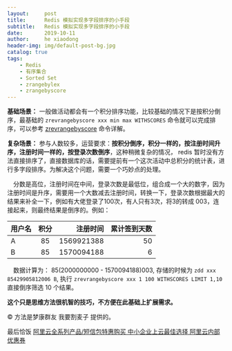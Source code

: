 ```yaml
---
layout:     post
title:      Redis 模拟实现多字段排序的小手段
subtitle:   Redis 模拟实现多字段排序的小手段
date:       2019-10-11
author:     he xiaodong
header-img: img/default-post-bg.jpg
catalog: true
tags:
    - Redis
    - 有序集合
    - Sorted Set
    - zrangebylex
    - zrangebyscore
---
```


**基础场景：** 一般做活动都会有一个积分排序功能，比较基础的情况下是按积分倒序，最基础的 `zrevrangebyscore xxx min max WITHSCORES` 命令就可以完成排序，可以参考 [zrevrangebyscore](http://redisdoc.com/sorted_set/zrevrangebyscore.html) 命令详解。

**复杂场景：** 参与人数较多，运营要求：**按积分倒序，积分一样的，按注册时间升序，注册时间一样的，按登录次数倒序**，这种稍微复杂的情况， redis 暂时没有方法直接排序了，直接数据库的话，需要提前有一个这次活动中总积分的统计表，进行多字段排序。为解决这个问题，需要一个巧妙点的处理。

&ensp;&ensp;分数是高位，注册时间在中间，登录次数是最低位，组合成一个大的数字，因为注册时间是升序，需要用一个大数减去注册时间，转换一下，登录次数根据最大的结果来补全一下，例如有大佬登录了100次，有人只有3次，将3的转成 003，连接起来，则最终结果是倒序的。例如：<br />

| 用户名 | 积分 | 注册时间 | 累计签到天数 |
| :--- | :----: | ----: | ----: |
| A    |  85  | 1569921388 |  50 |
| B    |  85  | 1570094188 |  6 |


&ensp;&ensp;数据计算为： 85(2000000000 - 1570094188)003, 存储的时候为 `zdd xxx 85429905812006 B`, 执行 `zrevrangebyscore xxx 1 100 WITHSCORES LIMIT 1,10` 直接倒序筛选 10 个结果。

**这个只是思维方法很机智的技巧，不方便在此基础上扩展需求。**

© 方法是梦康群友 我要割麦子 提供的。


最后恰饭 [阿里云全系列产品/短信包特惠购买 中小企业上云最佳选择 阿里云内部优惠券](https://www.aliyun.com/minisite/goods?userCode=0amqgcs9)